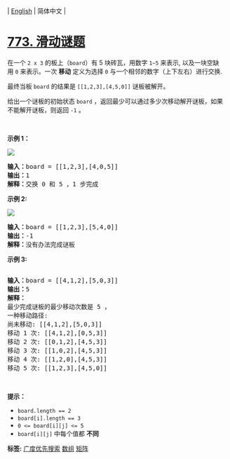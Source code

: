 | [English](README_EN.md) | 简体中文 |

# [773. 滑动谜题](https://leetcode.cn/problems/sliding-puzzle)
<p>在一个 <code>2 x 3</code> 的板上（<code>board</code>）有 5 块砖瓦，用数字 <code>1~5</code> 来表示, 以及一块空缺用&nbsp;<code>0</code>&nbsp;来表示。一次 <strong>移动</strong> 定义为选择&nbsp;<code>0</code>&nbsp;与一个相邻的数字（上下左右）进行交换.</p>

<p>最终当板&nbsp;<code>board</code>&nbsp;的结果是&nbsp;<code>[[1,2,3],[4,5,0]]</code>&nbsp;谜板被解开。</p>

<p>给出一个谜板的初始状态&nbsp;<code>board</code>&nbsp;，返回最少可以通过多少次移动解开谜板，如果不能解开谜板，则返回 <code>-1</code> 。</p>

<p>&nbsp;</p>

<p><strong>示例 1：</strong></p>

<p><img src="https://assets.leetcode.com/uploads/2021/06/29/slide1-grid.jpg" /></p>

<pre>
<strong>输入：</strong>board = [[1,2,3],[4,0,5]]
<strong>输出：</strong>1
<strong>解释：</strong>交换 0 和 5 ，1 步完成
</pre>

<p><strong>示例 2:</strong></p>

<p><img src="https://assets.leetcode.com/uploads/2021/06/29/slide2-grid.jpg" /></p>

<pre>
<strong>输入：</strong>board = [[1,2,3],[5,4,0]]
<strong>输出：</strong>-1
<strong>解释：</strong>没有办法完成谜板
</pre>

<p><strong>示例 3:</strong></p>

<p><img alt="" src="https://assets.leetcode.com/uploads/2021/06/29/slide3-grid.jpg" /></p>

<pre>
<strong>输入：</strong>board = [[4,1,2],[5,0,3]]
<strong>输出：</strong>5
<strong>解释：</strong>
最少完成谜板的最少移动次数是 5 ，
一种移动路径:
尚未移动: [[4,1,2],[5,0,3]]
移动 1 次: [[4,1,2],[0,5,3]]
移动 2 次: [[0,1,2],[4,5,3]]
移动 3 次: [[1,0,2],[4,5,3]]
移动 4 次: [[1,2,0],[4,5,3]]
移动 5 次: [[1,2,3],[4,5,0]]
</pre>

<p>&nbsp;</p>

<p><strong>提示：</strong></p>

<ul>
	<li><code>board.length == 2</code></li>
	<li><code>board[i].length == 3</code></li>
	<li><code>0 &lt;= board[i][j] &lt;= 5</code></li>
	<li><code>board[i][j]</code>&nbsp;中每个值都 <strong>不同</strong></li>
</ul>

**标签:**  [广度优先搜索](https://leetcode.cn/tag/breadth-first-search) [数组](https://leetcode.cn/tag/array) [矩阵](https://leetcode.cn/tag/matrix) 